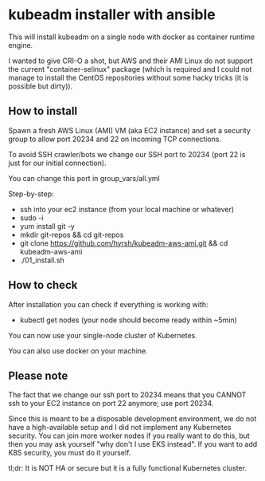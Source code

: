 # kubeadm installer with ansible

This will install kubeadm on a single node with docker as container runtime engine.

I wanted to give CRI-O a shot, but AWS and their AMI Linux do not support the current "container-selinux" package (which is required and I could not manage to install the CentOS repositories without some hacky tricks (it is possible but dirty)).

## How to install

Spawn a fresh AWS Linux (AMI) VM (aka EC2 instance) and set a security group to allow port 20234 and 22 on incoming TCP connections.

To avoid SSH crawler/bots we change our SSH port to 20234 (port 22 is just for our initial connection).

You can change this port in group\_vars/all.yml

Step-by-step:
- ssh into your ec2 instance (from your local machine or whatever)
- sudo -i
- yum install git -y
- mkdir git-repos && cd git-repos
- git clone https://github.com/hyrsh/kubeadm-aws-ami.git && cd kubeadm-aws-ami
- ./01\_install.sh

## How to check

After installation you can check if everything is working with:
- kubectl get nodes (your node should become ready within ~5min)

You can now use your single-node cluster of Kubernetes.

You can also use docker on your machine.

## Please note

The fact that we change our ssh port to 20234 means that you CANNOT ssh to your EC2 instance on port 22 anymore; use port 20234.

Since this is meant to be a disposable development environment, we do not have a high-available setup and I did not implement any Kubernetes security. You can join more worker nodes if you really want to do this, but then you may ask yourself "why don't I use EKS instead". If you want to add K8S security, you must do it yourself.

tl;dr: It is NOT HA or secure but it is a fully functional Kubernetes cluster.
